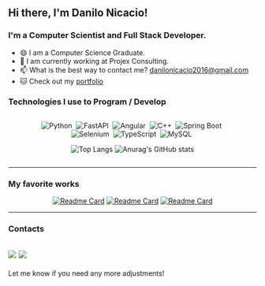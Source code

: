 ## Hi there, I'm Danilo Nicacio!

### I'm a Computer Scientist and Full Stack Developer.

- 😄 I am a Computer Science Graduate.
- 🔭 I am currently working at Projex Consulting.
- 📫 What is the best way to contact me? danilonicacio2016@gmail.com
- 🐱 Check out my [portfolio](https://danilonicacio.dev/)


### Technologies I use to Program / Develop
<div style="display: flex; justify-content: center;">
<div style="width: 80%;">
<div style="text-align: center">

![Python](https://img.shields.io/badge/python-%233776AB.svg?style=for-the-badge&logo=python&logoColor=white)&nbsp;
![FastAPI](https://img.shields.io/badge/FastAPI-005571?style=for-the-badge&logo=fastapi)&nbsp;
![Angular](https://img.shields.io/badge/Angular-DD0031?style=for-the-badge&logo=angular&logoColor=white)&nbsp;
![C++](https://img.shields.io/badge/c++-%2300599C.svg?style=for-the-badge&logo=c%2B%2B&logoColor=white)&nbsp;
![Spring Boot](https://img.shields.io/badge/spring%20boot-%2369AD3C?style=for-the-badge&logo=springboot&logoColor=white)&nbsp;
![Selenium](https://img.shields.io/badge/selenium-%2343B02A.svg?style=for-the-badge&logo=selenium&logoColor=white)&nbsp;
![TypeScript](https://img.shields.io/badge/typescript-%232F74C0?style=for-the-badge&logo=typescript&logoColor=white)&nbsp;
![MySQL](https://img.shields.io/badge/mysql-%2300f.svg?style=for-the-badge&logo=mysql&logoColor=white)&nbsp;

</div>
<div style="text-align: center">

![Top Langs](https://github-readme-stats.vercel.app/api/top-langs/?username=DaniloNicacio&custom_title=&layout=compact&bg_color=00000000&text_color=ffffff&hide_border=true&langs_count=10)
![Anurag's GitHub stats](https://github-readme-stats.vercel.app/api?username=DaniloNicacio&theme=transparent&show_icons=true&text_color=ffffff&hide_border=true&hide_title=true&line_height=20&text_bold=false&card_width=100)
</div>
</div>
</div>

<hr>

### My favorite works

<div style='text-align: center'>

[![Readme Card](https://github-readme-stats.vercel.app/api/pin/?username=DaniloNicacio&repo=Sand-Simulation&bg_color=00000000&text_color=ffffff&hide_border=false&card_width=100)](https://github.com/DaniloNicacio/Sand-Simulation)
[![Readme Card](https://github-readme-stats.vercel.app/api/pin/?username=DaniloNicacio&repo=cutebotytd&bg_color=00000000&text_color=ffffff&hide_border=false&card_width=100)](https://github.com/DaniloNicacio/cutebotytd)
[![Readme Card](https://github-readme-stats.vercel.app/api/pin/?username=DaniloNicacio&repo=discord-bot&bg_color=00000000&text_color=ffffff&hide_border=false&card_width=100)](https://github.com/DaniloNicacio/discord-bot)
</div>

<hr>

### Contacts

<a href="mailto:danilonicacio2016@gmail.com" target="_blank"><img src='https://img.shields.io/badge/Gmail-D14836?style=for-the-badge&logo=gmail&logoColor=white'/></a>
<a href="https://www.linkedin.com/in/danilo-nicacio-4ab915210/" target="_blank"><img src='https://img.shields.io/badge/LinkedIn-0077B5?style=for-the-badge&logo=linkedin&logoColor=white'/></a>
---

Let me know if you need any more adjustments!
